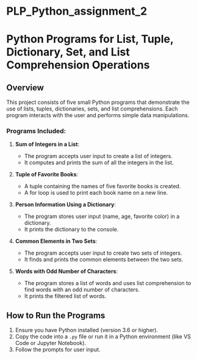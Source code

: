 # PLP_Python_assignment_2

# Python Programs for List, Tuple, Dictionary, Set, and List Comprehension Operations

## Overview
This project consists of five small Python programs that demonstrate the use of lists, tuples, dictionaries, sets, and list comprehensions. Each program interacts with the user and performs simple data manipulations.

### Programs Included:

1. **Sum of Integers in a List**:
   - The program accepts user input to create a list of integers.
   - It computes and prints the sum of all the integers in the list.

2. **Tuple of Favorite Books**:
   - A tuple containing the names of five favorite books is created.
   - A for loop is used to print each book name on a new line.

3. **Person Information Using a Dictionary**:
   - The program stores user input (name, age, favorite color) in a dictionary.
   - It prints the dictionary to the console.

4. **Common Elements in Two Sets**:
   - The program accepts user input to create two sets of integers.
   - It finds and prints the common elements between the two sets.

5. **Words with Odd Number of Characters**:
   - The program stores a list of words and uses list comprehension to find words with an odd number of characters.
   - It prints the filtered list of words.

## How to Run the Programs
1. Ensure you have Python installed (version 3.6 or higher).
2. Copy the code into a `.py` file or run it in a Python environment (like VS Code or Jupyter Notebook).
3. Follow the prompts for user input.


